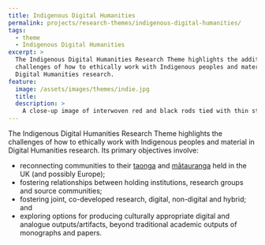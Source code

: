 ```yaml
---
title: Indigenous Digital Humanities
permalink: projects/research-themes/indigenous-digital-humanities/
tags:
  - theme
  - Indigenous Digital Humanities
excerpt: >
  The Indigenous Digital Humanities Research Theme highlights the additional
  challenges of how to ethically work with Indigenous peoples and material in
  Digital Humanities research.
feature:
  image: /assets/images/themes/indie.jpg
  title:
  description: >
    A close-up image of interwoven red and black rods tied with thin strands, creating a geometric pattern that represents structure and connection.
---
```


The Indigenous Digital Humanities Research Theme highlights the challenges of how to ethically work with Indigenous peoples and material in
Digital Humanities research. Its primary objectives involve:

- reconnecting communities to their
  [taonga](https://maoridictionary.co.nz/search?idiom=&phrase=&proverb=&loan=&histLoanWords=&keywords=taonga) and
  [mātauranga](https://maoridictionary.co.nz/search?idiom=&phrase=&proverb=&loan=&histLoanWords=&keywords=matauranga) held in the UK (and possibly Europe);
- fostering relationships between holding institutions, research groups and
  source communities;
- fostering joint, co-developed research, digital, non-digital and hybrid; and
- exploring options for producing culturally appropriate digital and analogue
  outputs/artifacts, beyond traditional academic outputs of monographs and papers.
